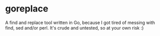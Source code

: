 goreplace
=========
A find and replace tool written in Go, because I got tired of messing with find, sed and/or perl. It's crude and untested, so at your own risk :)
